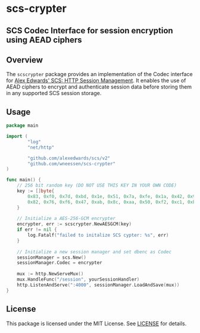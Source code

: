 <!--
SPDX-FileCopyrightText: Winni Neessen <wn@neessen.dev>

SPDX-License-Identifier: MIT
-->

# scs-crypter

## SCS Codec Interface for session encryption using AEAD ciphers

## Overview

The `scscrypter` package provides an implementation of the Codec interface
for [Alex Edwards' SCS: HTTP Session Management](https://github.com/alexedwards/scs). It enables the use of
AEAD ciphers to encrypt and authenticate session data before storing them in any supported SCS session storage.

## Usage

```go
package main

import (
        "log"
        "net/http"

        "github.com/alexedwards/scs/v2"
        "github.com/wneessen/scs-crypter"
)

func main() {
    // 256 bit random key (DO NOT USE THIS KEY IN YOUR OWN CODE)
    key := []byte{
        0x83, 0xf0, 0x7d, 0xbd, 0x1e, 0x51, 0x7a, 0xfe, 0x1a, 0x42, 0x98, 0x12, 0x4c, 0x30, 0x4b, 0xcc, 
        0x82, 0x76, 0xf6, 0x47, 0xab, 0x8c, 0xaa, 0x50, 0xf2, 0xc1, 0xbf, 0xe2, 0x64, 0xef, 0x6c, 0x12,
    }
    
    // Initialize a AES-256-GCM encrypter 
    encrypter, err := scscrypter.NewAESGCM(key)
    if err != nil {
        log.Fatalf("failed to initalize SCS cypter: %s", err)
    } 
    
    // Initialize a new session manager and set dbenc as Codec 
    sessionManager = scs.New()
    sessionManager.Codec = encrypter
    
    mux := http.NewServeMux()
    mux.HandleFunc("/session", yourSessionHandler)
    http.ListenAndServe(":4000", sessionManager.LoadAndSave(mux))
}
```

## License

This package is licensed under the MIT License. See [LICENSE](../LICENSE) for details.